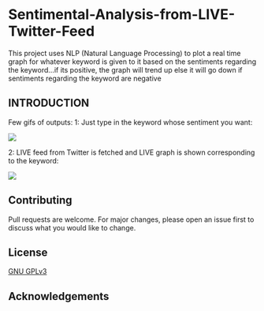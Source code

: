 # Sentimental-Analysis-from-LIVE-Twitter-Feed
This project uses NLP (Natural Language Processing) to plot a real time graph for whatever keyword is given to it based on the sentiments regarding the keyword...if its positive, the graph will trend up else it will go down if sentiments regarding the keyword are negative


## INTRODUCTION

Few gifs of outputs:
1: Just type in the keyword whose sentiment you want:

![](https://1.bp.blogspot.com/-tfHfAvCpvXk/XkwWzpy8clI/AAAAAAAAR90/llIk_CV5bz0QxQDPCUi2XyNYXFCC_qZhQCLcBGAsYHQ/s320/sent_gif.gif)

2: LIVE feed from Twitter is fetched and LIVE graph is shown corresponding to the keyword:

![](https://1.bp.blogspot.com/-aTLb-Gnz3mg/XkwW03gZWNI/AAAAAAAAR94/4nAoCAKTDiMRBGE8GQEsQgl8bPsZhVQAQCLcBGAsYHQ/s320/sent_gif2.gif)


## Contributing
Pull requests are welcome. For major changes, please open an issue first to discuss what you would like to change.

## License
[GNU GPLv3](https://choosealicense.com/licenses/gpl-3.0/)

## Acknowledgements

